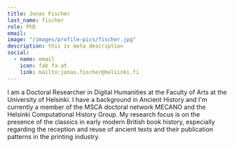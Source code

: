 ```yaml
---
title: Jonas Fischer
last_name: fischer
role: PhD
email: 
image: "/images/profile-pics/fischer.jpg"
description: this is meta description
social:
  - name: email
    icon: fab fa-at
    link: mailto:jonas.fischer@helsinki.fi
---
```

I am a Doctoral Researcher in Digital Humanities at the Faculty of Arts at the University of Helsinki. I have a background in Ancient History and I'm currently a member of the MSCA doctoral network MECANO and the Helsinki Computational History Group. My research focus is on the presence of the classics in early modern British book history, especially regarding the reception and reuse of ancient texts and their publication patterns in the printing industry.